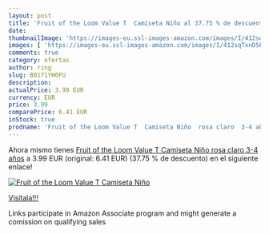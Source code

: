 ```yaml
---
layout: post
title: 'Fruit of the Loom Value T  Camiseta Niño al 37.75 % de descuento'
date: 
thumbnailImage: 'https://images-eu.ssl-images-amazon.com/images/I/412sqTxnD5L._SL200_.jpg'
images: [ 'https://images-eu.ssl-images-amazon.com/images/I/412sqTxnD5L._SL200_.jpg' ]
comments: true
category: ofertas
author: ring
slug: B0171YH0FU
description:
actualPrice: 3.99 EUR
currency: EUR
price: 3.99
comparePrice: 6.41 EUR
inStock: true
prodname: 'Fruit of the Loom Value T  Camiseta Niño  rosa claro  3-4 años'
---
```


Ahora mismo tienes [Fruit of the Loom Value T  Camiseta Niño  rosa claro  3-4 años](https://www.amazon.es/dp/B0171YH0FU/?tag=tolees-21) a 3.99 EUR (original: 6.41 EUR) (37.75 %  de descuento) en el siguiente enlace!

[![Fruit of the Loom Value T  Camiseta Niño](https://images-eu.ssl-images-amazon.com/images/I/412sqTxnD5L._SL200_.jpg)](https://www.amazon.es/dp/B0171YH0FU/?tag=tolees-21)

[Visítala!!!](https://www.amazon.es/dp/B0171YH0FU/?tag=tolees-21)

Links participate in Amazon Associate program and might generate a comission on qualifying sales
